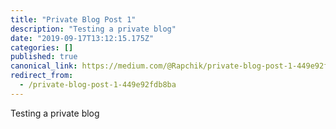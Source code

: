 ```yaml
---
title: "Private Blog Post 1"
description: "Testing a private blog"
date: "2019-09-17T13:12:15.175Z"
categories: []
published: true
canonical_link: https://medium.com/@Rapchik/private-blog-post-1-449e92fdb8ba
redirect_from:
  - /private-blog-post-1-449e92fdb8ba
---
```


Testing a private blog
